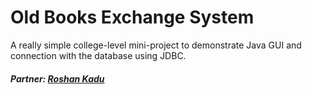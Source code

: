 # Old Books Exchange System

A really simple college-level mini-project to demonstrate Java GUI and connection with the database using JDBC.

##### Partner: [Roshan Kadu](https://github.com/rosh777)
